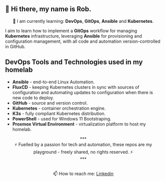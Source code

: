 ## 👋 Hi there, my name is Rob.

<p align="center">
🌱 I am currently learning: <b>DevOps</b>, <b>GitOps</b>, <b>Ansible</b> and <b>Kubernetes</b>.
</p>

I aim to learn how to implement a **GitOps** workflow for managing **Kubernetes** infrastructure, leveraging **Ansible** for provisioning and configuration management, with all code and automation version-controlled in GitHub.

## DevOps Tools and Technologies used in my homelab

- **Ansible** - end-to-end Linux Automation.
- **FluxCD** - keeping Kubernetes clusters in sync with sources of configuration and automating updates to configuration when there is new code to deploy.
- **GitHub** - source and version control.
- **Kubernetes** - container orchestration engine.
- **K3s** - fully compliant Kubernetes distribution.
- **PowerShell** - used for Windows 11 Bootstraping.
- **Proxmox Virtual Environment** - virtualization platform to host my homelab.

<p align="center">
  ***<br />
⚡ Fuelled by a passion for tech and automation, these repos are my playground - freely shared, no rights reserved. ⚡<br />
  ***<br />
</p>

<!--
⚡ These repositories are dedicated to experimentation and learning and are released without any rights reserved. ⚡
-->

## 

<p align="center">
📫 How to reach me: <a href="https://www.linkedin.com/in/robertkls/">Linkedin</a> 
<!-- 📫 How to reach me: [Linkedin](https://www.linkedin.com/in/robertkls/) -->
</p>

<!--
**rtdevx/rtdevx** is a ✨ _special_ ✨ repository because its `README.md` (this file) appears on your GitHub profile.

Here are some ideas to get you started:

- 🔭 I’m currently working on ...
- 🌱 I’m currently learning ...
- 👯 I’m looking to collaborate on ...
- 🤔 I’m looking for help with ...
- 💬 Ask me about ...
- 📫 How to reach me: ...
- 😄 Pronouns: ...
- ⚡ Fun fact: ...
-->
